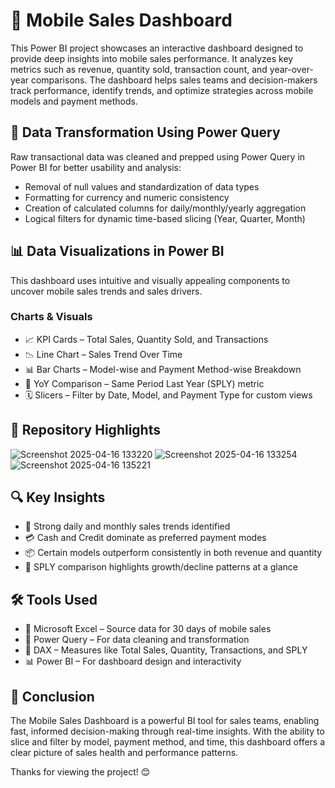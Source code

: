 # 📱 Mobile Sales Dashboard
This Power BI project showcases an interactive dashboard designed to provide deep insights into mobile sales performance. It analyzes key metrics such as revenue, quantity sold, transaction count, and year-over-year comparisons. The dashboard helps sales teams and decision-makers track performance, identify trends, and optimize strategies across mobile models and payment methods.

## 🔧 Data Transformation Using Power Query
Raw transactional data was cleaned and prepped using Power Query in Power BI for better usability and analysis:
- Removal of null values and standardization of data types
- Formatting for currency and numeric consistency
- Creation of calculated columns for daily/monthly/yearly aggregation
- Logical filters for dynamic time-based slicing (Year, Quarter, Month)

## 📊 Data Visualizations in Power BI
This dashboard uses intuitive and visually appealing components to uncover mobile sales trends and sales drivers.
### Charts & Visuals
- 📈 KPI Cards – Total Sales, Quantity Sold, and Transactions
- 📉 Line Chart – Sales Trend Over Time
- 📊 Bar Charts – Model-wise and Payment Method-wise Breakdown
- 🔁 YoY Comparison – Same Period Last Year (SPLY) metric
- 🗓️ Slicers – Filter by Date, Model, and Payment Type for custom views

## 📌 Repository Highlights
![Screenshot 2025-04-16 133220](https://github.com/user-attachments/assets/0afbec86-ca15-4394-9fb6-8f654c26e2f0)
![Screenshot 2025-04-16 133254](https://github.com/user-attachments/assets/9605cb0e-7c2a-4c51-9b05-e8a17e41dac0)
![Screenshot 2025-04-16 135221](https://github.com/user-attachments/assets/e7e701a5-68e2-4805-b765-319577d00049)


## 🔍 Key Insights
- 📅 Strong daily and monthly sales trends identified
- 💳 Cash and Credit dominate as preferred payment modes
- 📦 Certain models outperform consistently in both revenue and quantity
- 🔄 SPLY comparison highlights growth/decline patterns at a glance

## 🛠️ Tools Used
- 📄 Microsoft Excel – Source data for 30 days of mobile sales
- 🧹 Power Query – For data cleaning and transformation
- 🧠 DAX – Measures like Total Sales, Quantity, Transactions, and SPLY
- 📊 Power BI – For dashboard design and interactivity

## 🙌 Conclusion
The Mobile Sales Dashboard is a powerful BI tool for sales teams, enabling fast, informed decision-making through real-time insights. With the ability to slice and filter by model, payment method, and time, this dashboard offers a clear picture of sales health and performance patterns.

Thanks for viewing the project!
😊
